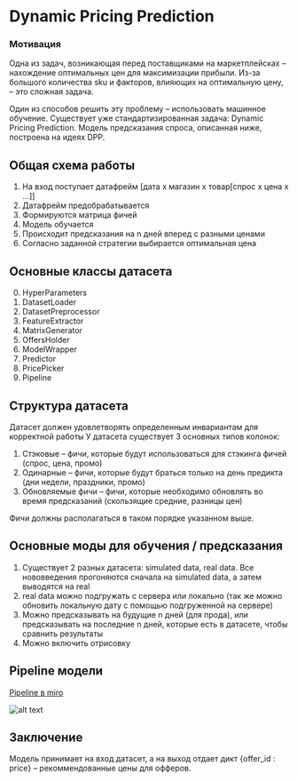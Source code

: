 # Dynamic Pricing Prediction

### Мотивация

Одна из задач, возникающая перед поставщиками на маркетплейсках – нахождение оптимальных цен для максимизации
прибыли. Из-за большого количества sku и факторов, влияющих на оптимальную цену, – это сложная задача.

Один из способов решить эту проблему – использовать машинное обучение. Существует уже стандартизированная задача:
Dynamic Pricing Prediction. Модель предсказания спроса, описанная ниже, построена на идеях DPP.

## Общая схема работы

1. На вход поступает датафрейм [дата x магазин x товар[спрос x цена x ...]]
2. Датафрейм предобрабатывается
3. Формируются матрица фичей
4. Модель обучается
5. Происходит предсказания на n дней вперед с разными ценами
6. Согласно заданной стратегии выбирается оптимальная цена

## Основные классы датасета

0. HyperParameters
1. DatasetLoader
2. DatasetPreprocessor
3. FeatureExtractor
4. MatrixGenerator
5. OffersHolder
6. ModelWrapper
7. Predictor
8. PricePicker
9. Pipeline

## Структура датасета

Датасет должен удовлетворять определенным инвариантам для корректной работы
У датасета существует 3 основных типов колонок:
1. Стэковые – фичи, которые будут использоваться для стэкинга фичей (спрос, цена, промо)
2. Одинарные – фичи, которые будут браться только на день предикта (дни недели, праздники, промо)
3. Обновляемые фичи – фичи, которые необходимо обновлять во время предсказаний (скользящие средние, разницы цен)

Фичи должны располагаться в таком порядке указанном выше.

## Основные моды для обучения / предсказания

1. Существует 2 разных датасета: simulated data, real data. Все нововведения прогоняются сначала на simulated data, а
   затем выводятся на real
2. real data можно подгружать с сервера или локально (так же можно обновить локальную дату с помощью подгруженной на
   сервере)
3. Можно предсказывать на будущие n дней (для прода), или предсказывать на последние n дней, которые есть в датасете,
   чтобы сравнить результаты
4. Можно включить отрисовку

## Pipeline модели

[Pipeline в miro](https://miro.com/welcomeonboard/am94eWlpbUp5R1hKRXN0bjRBaHVLb3JicXJMMjBpejhyQ2xwbW1WSnM2T3d6NDhvRHJBbHN2dGU1WnFXaVNEbHwzMDc0NDU3MzU2NzEyOTczNDU2fDI=?share_link_id=753978232108)

![alt text](/Users/dev.daniil.bakushkin/Desktop/suppi/backend/dynamic_pricing/ml/release/docs/img.jpg)

## Заключение

Модель принимает на вход датасет, а на выход отдает дикт {offer_id : price} – рекоммендованные цены для офферов.